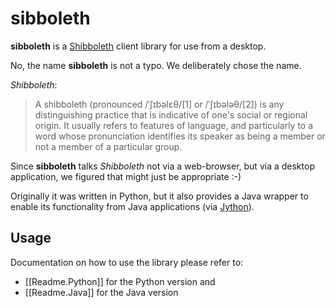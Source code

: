 sibboleth
=========

**sibboleth** is a [Shibboleth](http://shibboleth.internet2.edu/) client library for use from a desktop. 

No, the name **sibboleth** is not a typo. We deliberately chose the name. 

*Shibboleth*:

> A shibboleth (pronounced /ˈʃɪbəlɛθ/[1] or /ˈʃɪbələθ/[2]) is any distinguishing practice that is indicative of one's social or regional origin. It usually refers to features of language, and particularly to a word whose pronunciation identifies its speaker as being a member or not a member of a particular group.

Since **sibboleth** talks *Shibboleth* not via a web-browser, but via a desktop application, we figured that might just be appropriate :-)

Originally it was written in Python, but it also provides a Java wrapper to enable its functionality from Java applications (via [Jython](http://jython.org)).

Usage
----------

Documentation on how to use the library please refer to:

* [[Readme.Python]] for the Python version 
and 
* [[Readme.Java]] for the Java version

